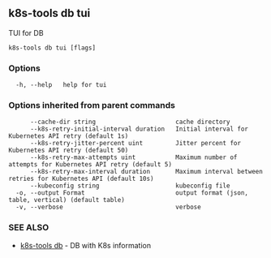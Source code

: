 ## k8s-tools db tui

TUI for DB

```
k8s-tools db tui [flags]
```

### Options

```
  -h, --help   help for tui
```

### Options inherited from parent commands

```
      --cache-dir string                      cache directory
      --k8s-retry-initial-interval duration   Initial interval for Kubernetes API retry (default 1s)
      --k8s-retry-jitter-percent uint         Jitter percent for Kubernetes API retry (default 50)
      --k8s-retry-max-attempts uint           Maximum number of attempts for Kubernetes API retry (default 5)
      --k8s-retry-max-interval duration       Maximum interval between retries for Kubernetes API (default 10s)
      --kubeconfig string                     kubeconfig file
  -o, --output Format                         output format (json, table, vertical) (default table)
  -v, --verbose                               verbose
```

### SEE ALSO

* [k8s-tools db](k8s-tools_db.md)	 - DB with K8s information

